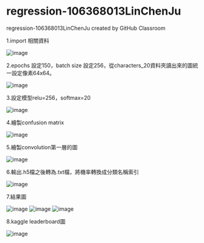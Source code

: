 # regression-106368013LinChenJu
regression-106368013LinChenJu created by GitHub Classroom

1.import 相關資料

![image](https://github.com/106368013LinChenJu/HW2/blob/master/1.JPG)


2.epochs 設定150，batch size 設定256，從characters_20資料夾讀出來的圖統一設定像素64x64。

![image](https://github.com/106368013LinChenJu/HW2/blob/master/2.JPG)


3.設定模型relu=256，softmax=20

![image](https://github.com/106368013LinChenJu/HW2/blob/master/3.JPG)


4.繪製confusion matrix

![image](https://github.com/106368013LinChenJu/HW2/blob/master/4.JPG)


5.繪製convolution第一層的圖

![image](https://github.com/106368013LinChenJu/HW2/blob/master/5.JPG)


6.輸出.h5檔之後轉為.txt檔，將機率轉換成分類名稱索引

![image](https://github.com/106368013LinChenJu/HW2/blob/master/6.JPG)


7.結果圖

![image](https://github.com/106368013LinChenJu/HW2/blob/master/7.JPG)
![image](https://github.com/106368013LinChenJu/HW2/blob/master/1.png)
![image](https://github.com/106368013LinChenJu/HW2/blob/master/2.png)


8.kaggle leaderboard圖

![image](https://github.com/106368013LinChenJu/HW2/blob/master/8.JPG)

